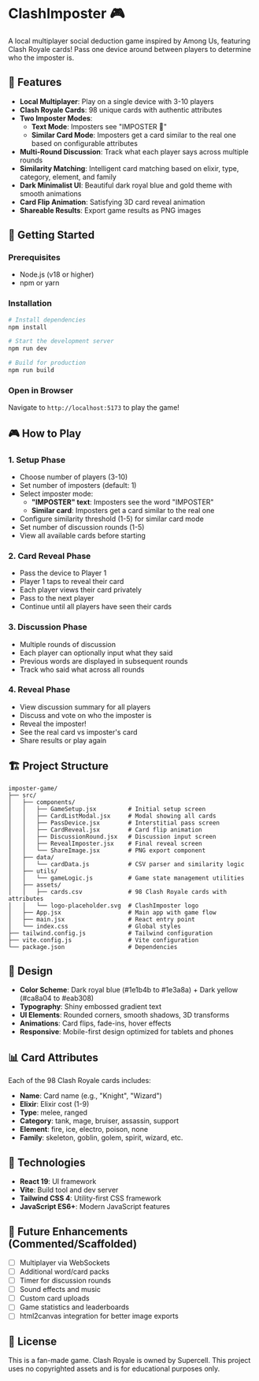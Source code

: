 # ClashImposter 🎮

A local multiplayer social deduction game inspired by Among Us, featuring Clash Royale cards! Pass one device around between players to determine who the imposter is.

## 🎯 Features

- **Local Multiplayer**: Play on a single device with 3-10 players
- **Clash Royale Cards**: 98 unique cards with authentic attributes
- **Two Imposter Modes**:
  - **Text Mode**: Imposters see "IMPOSTER 👀"
  - **Similar Card Mode**: Imposters get a card similar to the real one based on configurable attributes
- **Multi-Round Discussion**: Track what each player says across multiple rounds
- **Similarity Matching**: Intelligent card matching based on elixir, type, category, element, and family
- **Dark Minimalist UI**: Beautiful dark royal blue and gold theme with smooth animations
- **Card Flip Animation**: Satisfying 3D card reveal animation
- **Shareable Results**: Export game results as PNG images

## 🚀 Getting Started

### Prerequisites

- Node.js (v18 or higher)
- npm or yarn

### Installation

```bash
# Install dependencies
npm install

# Start the development server
npm run dev

# Build for production
npm run build
```

### Open in Browser

Navigate to `http://localhost:5173` to play the game!

## 🎮 How to Play

### 1. Setup Phase
- Choose number of players (3-10)
- Set number of imposters (default: 1)
- Select imposter mode:
  - **"IMPOSTER" text**: Imposters see the word "IMPOSTER"
  - **Similar card**: Imposters get a card similar to the real one
- Configure similarity threshold (1-5) for similar card mode
- Set number of discussion rounds (1-5)
- View all available cards before starting

### 2. Card Reveal Phase
- Pass the device to Player 1
- Player 1 taps to reveal their card
- Each player views their card privately
- Pass to the next player
- Continue until all players have seen their cards

### 3. Discussion Phase
- Multiple rounds of discussion
- Each player can optionally input what they said
- Previous words are displayed in subsequent rounds
- Track who said what across all rounds

### 4. Reveal Phase
- View discussion summary for all players
- Discuss and vote on who the imposter is
- Reveal the imposter!
- See the real card vs imposter's card
- Share results or play again

## 🏗️ Project Structure

```
imposter-game/
├── src/
│   ├── components/
│   │   ├── GameSetup.jsx         # Initial setup screen
│   │   ├── CardListModal.jsx     # Modal showing all cards
│   │   ├── PassDevice.jsx        # Interstitial pass screen
│   │   ├── CardReveal.jsx        # Card flip animation
│   │   ├── DiscussionRound.jsx   # Discussion input screen
│   │   ├── RevealImposter.jsx    # Final reveal screen
│   │   └── ShareImage.jsx        # PNG export component
│   ├── data/
│   │   └── cardData.js           # CSV parser and similarity logic
│   ├── utils/
│   │   └── gameLogic.js          # Game state management utilities
│   ├── assets/
│   │   ├── cards.csv             # 98 Clash Royale cards with attributes
│   │   └── logo-placeholder.svg  # ClashImposter logo
│   ├── App.jsx                   # Main app with game flow
│   ├── main.jsx                  # React entry point
│   └── index.css                 # Global styles
├── tailwind.config.js            # Tailwind configuration
├── vite.config.js                # Vite configuration
└── package.json                  # Dependencies
```

## 🎨 Design

- **Color Scheme**: Dark royal blue (#1e1b4b to #1e3a8a) + Dark yellow (#ca8a04 to #eab308)
- **Typography**: Shiny embossed gradient text
- **UI Elements**: Rounded corners, smooth shadows, 3D transforms
- **Animations**: Card flips, fade-ins, hover effects
- **Responsive**: Mobile-first design optimized for tablets and phones

## 📊 Card Attributes

Each of the 98 Clash Royale cards includes:
- **Name**: Card name (e.g., "Knight", "Wizard")
- **Elixir**: Elixir cost (1-9)
- **Type**: melee, ranged
- **Category**: tank, mage, bruiser, assassin, support
- **Element**: fire, ice, electro, poison, none
- **Family**: skeleton, goblin, golem, spirit, wizard, etc.

## 🔧 Technologies

- **React 19**: UI framework
- **Vite**: Build tool and dev server
- **Tailwind CSS 4**: Utility-first CSS framework
- **JavaScript ES6+**: Modern JavaScript features

## 🎯 Future Enhancements (Commented/Scaffolded)

- [ ] Multiplayer via WebSockets
- [ ] Additional word/card packs
- [ ] Timer for discussion rounds
- [ ] Sound effects and music
- [ ] Custom card uploads
- [ ] Game statistics and leaderboards
- [ ] html2canvas integration for better image exports

## 📝 License

This is a fan-made game. Clash Royale is owned by Supercell. This project uses no copyrighted assets and is for educational purposes only.


